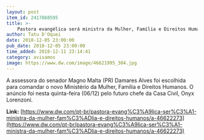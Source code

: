 ```yaml
---
layout: post
item_id: 2417868595
title: >-
    Pastora evangélica será ministra da Mulher, Família e Direitos Humanos
author: Tatu D'Oquei
date: 2018-12-05 23:00:00
pub_date: 2018-12-05 23:00:00
time_added: 2018-12-11 23:14:41
category: avisamos
image: https://www.dw.com/image/46621995_304.jpg
---
```


A assessora do senador Magno Malta (PR) Damares Alves foi escolhida para comandar o novo Ministério da Mulher, Família e Direitos Humanos. O anúncio foi nesta quinta-feira (06/12) pelo futuro chefe da Casa Civil, Onyx Lorenzoni.

**Link:** [https://www.dw.com/pt-br/pastora-evang%C3%A9lica-ser%C3%A1-ministra-da-mulher-fam%C3%ADlia-e-direitos-humanos/a-46622273](https://www.dw.com/pt-br/pastora-evang%C3%A9lica-ser%C3%A1-ministra-da-mulher-fam%C3%ADlia-e-direitos-humanos/a-46622273)

